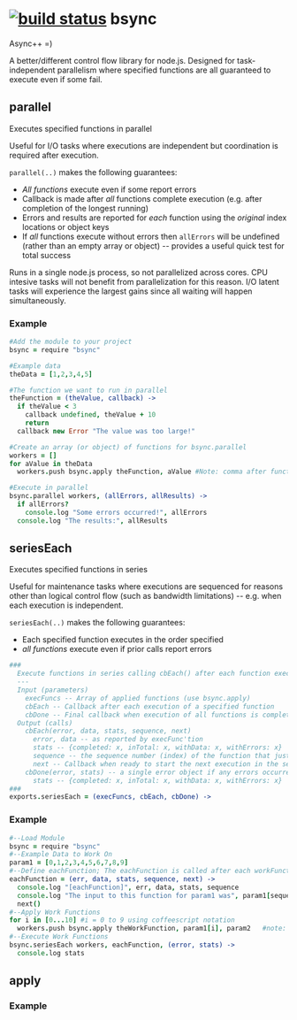 [![build status](https://secure.travis-ci.org/circuithub/bsync.png)](http://travis-ci.org/circuithub/bsync)
bsync
=====

Async++ =)

A better/different control flow library for node.js. Designed for task-independent parallelism where specified functions are all guaranteed to execute even if some fail.

## parallel

Executes specified functions in parallel

Useful for I/O tasks where executions are independent but coordination is required after execution.

```parallel(..)``` makes the following guarantees:

* *All functions* execute even if some report errors
* Callback is made after *all* functions complete execution (e.g. after completion of the longest running)
* Errors and results are reported for *each* function using the *original* index locations or object keys
* If *all* functions execute without errors then ```allErrors``` will be undefined (rather than an empty array or object) -- provides a useful quick test for total success

Runs in a single node.js process, so not parallelized across cores. CPU intesive tasks will not benefit from parallelization for this reason. I/O latent tasks will experience the largest gains since all waiting will happen simultaneously.

### Example

```coffeescript
#Add the module to your project
bsync = require "bsync"

#Example data
theData = [1,2,3,4,5]

#The function we want to run in parallel
theFunction = (theValue, callback) -> 
  if theValue < 3
    callback undefined, theValue + 10
    return
  callback new Error "The value was too large!"

#Create an array (or object) of functions for bsync.parallel
workers = []
for aValue in theData
  workers.push bsync.apply theFunction, aValue #Note: comma after function pointer and omit callback

#Execute in parallel
bsync.parallel workers, (allErrors, allResults) ->
  if allErrors?
    console.log "Some errors occurred!", allErrors
  console.log "The results:", allResults
```


## seriesEach

Executes specified functions in series

Useful for maintenance tasks where executions are sequenced for reasons other than logical control flow (such as bandwidth limitations) -- e.g. when each execution is independent. 

```seriesEach(..)``` makes the following guarantees:

* Each specified function executes in the order specified 
* *all functions* execute even if prior calls report errors


```coffeescript
###
  Execute functions in series calling cbEach() after each function executes
  ---
  Input (parameters)
    execFuncs -- Array of applied functions (use bsync.apply)
    cbEach -- Callback after each execution of a specified function
    cbDone -- Final callback when execution of all functions is complete
  Output (calls)
    cbEach(error, data, stats, sequence, next)
      error, data -- as reported by execFunc'tion
      stats -- {completed: x, inTotal: x, withData: x, withErrors: x}
      sequence -- the sequence number (index) of the function that just completed execution; useful for referencing the input parameter data
      next -- Callback when ready to start the next execution in the series sequence (usage: next() )
    cbDone(error, stats) -- a single error object if any errors occurred, but that doesn't indicate complete failure. Check stats.
      stats -- {completed: x, inTotal: x, withData: x, withErrors: x}
###
exports.seriesEach = (execFuncs, cbEach, cbDone) ->
```

### Example

```coffeescript
#--Load Module
bsync = require "bsync"
#--Example Data to Work On
param1 = [0,1,2,3,4,5,6,7,8,9]
#--Define eachFunction; The eachFunction is called after each workFunction completes or crashes
eachFunction = (err, data, stats, sequence, next) ->
  console.log "[eachFunction]", err, data, stats, sequence
  console.log "The input to this function for param1 was", param1[sequence] #In case you need to reference it for retry-style operations; Make sure to keep the input data in context
  next()
#--Apply Work Functions
for i in [0...10] #i = 0 to 9 using coffeescript notation
  workers.push bsync.apply theWorkFunction, param1[i], param2   #note: omit callback parameter
#--Execute Work Functions
bsync.seriesEach workers, eachFunction, (error, stats) ->
  console.log stats
```

## apply

### Example
